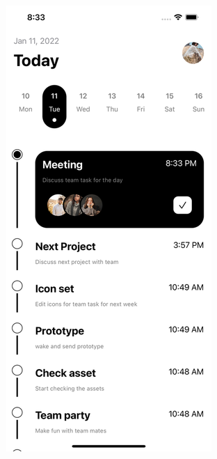 ![alt text](https://github.com/thobio/TaskManagement/blob/main/Simulator%20Screen%20Shot%20-%20iPhone%2013%20Pro%20Max%20-%202022-01-11%20at%2020.33.43.png?raw=true)
